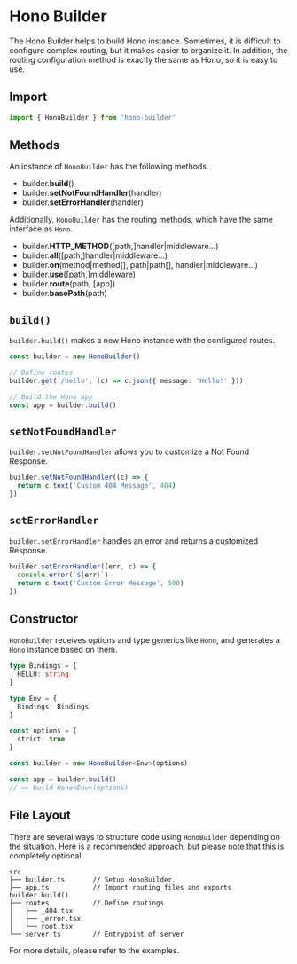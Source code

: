 # Hono Builder

The Hono Builder helps to build Hono instance. Sometimes, it is difficult to configure complex routing, but it makes easier to organize it. In addition, the routing configuration method is exactly the same as Hono, so it is easy to use.

## Import

```typescript
import { HonoBuilder } from 'hono-builder'
```

## Methods

An instance of `HonoBuilder` has the following methods.

- builder.**build**()
- builder.**setNotFoundHandler**(handler)
- builder.**setErrorHandler**(handler)

Additionally, `HonoBuilder` has the routing methods, which have the same interface as `Hono`.

- builder.**HTTP_METHOD**([path,]handler|middleware...)
- builder.**all**([path,]handler|middleware...)
- builder.**on**(method|method[], path|path[], handler|middleware...)
- builder.**use**([path,]middleware)
- builder.**route**(path, [app])
- builder.**basePath**(path)

## `build()`

`builder.build()` makes a new Hono instance with the configured routes.

```typescript
const builder = new HonoBuilder()

// Define routes
builder.get('/hello', (c) => c.json({ message: 'Hello!' }))

// Build the Hono app
const app = builder.build()
```

## `setNotFoundHandler`

`builder.setNotFoundHandler` allows you to customize a Not Found Response.
 
```typescript
builder.setNotFoundHandler((c) => {
  return c.text('Custom 404 Message', 404)
})
```

## `setErrorHandler`

`builder.setErrorHandler` handles an error and returns a customized Response.

```typescript
builder.setErrorHandler((err, c) => {
  console.error(`${err}`)
  return c.text('Custom Error Message', 500)
})
```

## Constructor

`HonoBuilder` receives options and type generics like `Hono`, and generates a `Hono` instance based on them.

```typescript
type Bindings = {
  HELLO: string
}

type Env = {
  Bindings: Bindings
}

const options = {
  strict: true
}

const builder = new HonoBuilder<Env>(options)

const app = builder.build()
// => build Hono<Env>(options)
```

## File Layout

There are several ways to structure code using `HonoBuilder` depending on the situation. Here is a recommended approach, but please note that this is completely optional.

```
src
├── builder.ts       // Setup HonoBuilder.
├── app.ts           // Import routing files and exports builder.build()
├── routes           // Define routings
│   ├── _404.tsx
│   ├── _error.tsx
│   └── root.tsx
└── server.ts        // Entrypoint of server
```

For more details, please refer to the examples.

